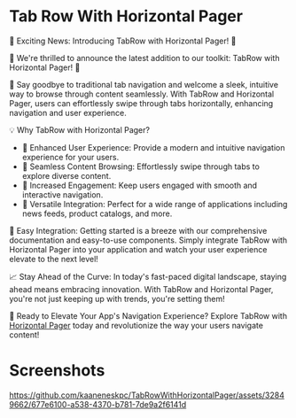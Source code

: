 
# Tab Row With Horizontal Pager

🌟 Exciting News: Introducing TabRow with Horizontal Pager! 🌟

🚀 We're thrilled to announce the latest addition to our toolkit: TabRow with Horizontal Pager! 🚀

🎉 Say goodbye to traditional tab navigation and welcome a sleek, intuitive way to browse through content seamlessly. With TabRow and Horizontal Pager, users can effortlessly swipe through tabs horizontally, enhancing navigation and user experience.

💡 Why TabRow with Horizontal Pager?
<ul align="left">
<li>🔹 Enhanced User Experience: Provide a modern and intuitive navigation experience for your users.</li>
<li>🔹 Seamless Content Browsing: Effortlessly swipe through tabs to explore diverse content.</li>
<li>🔹 Increased Engagement: Keep users engaged with smooth and interactive navigation.</li>
<li>🔹 Versatile Integration: Perfect for a wide range of applications including news feeds, product catalogs, and more.</li>
</ul>

🔧 Easy Integration:
Getting started is a breeze with our comprehensive documentation and easy-to-use components. Simply integrate TabRow with Horizontal Pager into your application and watch your user experience elevate to the next level!

📈 Stay Ahead of the Curve:
In today's fast-paced digital landscape, staying ahead means embracing innovation. With TabRow and Horizontal Pager, you're not just keeping up with trends, you're setting them!

🎊 Ready to Elevate Your App's Navigation Experience?
Explore TabRow with <a href="https://developer.android.com/jetpack/compose/layouts/pager)">Horizontal Pager</a> today and revolutionize the way your users navigate content! 

# Screenshots


https://github.com/kaaneneskpc/TabRowWithHorizontalPager/assets/32849662/677e6100-a538-4370-b781-7de9a2f6141d

